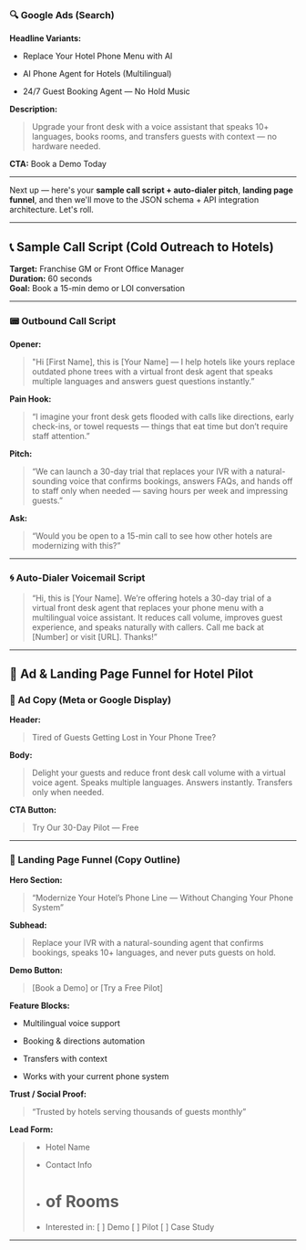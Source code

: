 ### 🔍 **Google Ads (Search)**

**Headline Variants:**

- Replace Your Hotel Phone Menu with AI
    
- AI Phone Agent for Hotels (Multilingual)
    
- 24/7 Guest Booking Agent — No Hold Music

**Description:**

> Upgrade your front desk with a voice assistant that speaks 10+ languages, books rooms, and transfers guests with context — no hardware needed.

**CTA:** Book a Demo Today

---

Next up — here's your **sample call script + auto-dialer pitch**, **landing page funnel**, and then we'll move to the JSON schema + API integration architecture. Let's roll.

---

## 📞 Sample Call Script (Cold Outreach to Hotels)

**Target:** Franchise GM or Front Office Manager  
**Duration:** 60 seconds  
**Goal:** Book a 15-min demo or LOI conversation

---

### 📟 Outbound Call Script

**Opener:**

> "Hi [First Name], this is [Your Name] — I help hotels like yours replace outdated phone trees with a virtual front desk agent that speaks multiple languages and answers guest questions instantly.”

**Pain Hook:**

> “I imagine your front desk gets flooded with calls like directions, early check-ins, or towel requests — things that eat time but don’t require staff attention.”

**Pitch:**

> “We can launch a 30-day trial that replaces your IVR with a natural-sounding voice that confirms bookings, answers FAQs, and hands off to staff only when needed — saving hours per week and impressing guests.”

**Ask:**

> “Would you be open to a 15-min call to see how other hotels are modernizing with this?”

---

### 🌀 Auto-Dialer Voicemail Script

> “Hi, this is [Your Name]. We’re offering hotels a 30-day trial of a virtual front desk agent that replaces your phone menu with a multilingual voice assistant. It reduces call volume, improves guest experience, and speaks naturally with callers. Call me back at [Number] or visit [URL]. Thanks!”

---

## 📣 Ad & Landing Page Funnel for Hotel Pilot

### 📸 Ad Copy (Meta or Google Display)

**Header:**

> Tired of Guests Getting Lost in Your Phone Tree?

**Body:**

> Delight your guests and reduce front desk call volume with a virtual voice agent. Speaks multiple languages. Answers instantly. Transfers only when needed.

**CTA Button:**

> Try Our 30-Day Pilot — Free

---

### 🧭 Landing Page Funnel (Copy Outline)

**Hero Section:**

> “Modernize Your Hotel’s Phone Line — Without Changing Your Phone System”

**Subhead:**

> Replace your IVR with a natural-sounding agent that confirms bookings, speaks 10+ languages, and never puts guests on hold.

**Demo Button:**

> [Book a Demo] or [Try a Free Pilot]

**Feature Blocks:**

- Multilingual voice support
    
- Booking & directions automation
    
- Transfers with context
    
- Works with your current phone system
    

**Trust / Social Proof:**

> “Trusted by hotels serving thousands of guests monthly”

**Lead Form:**

> - Hotel Name
>     
> - Contact Info
>     
> - # of Rooms
>     
> - Interested in: [ ] Demo [ ] Pilot [ ] Case Study
>     

---

